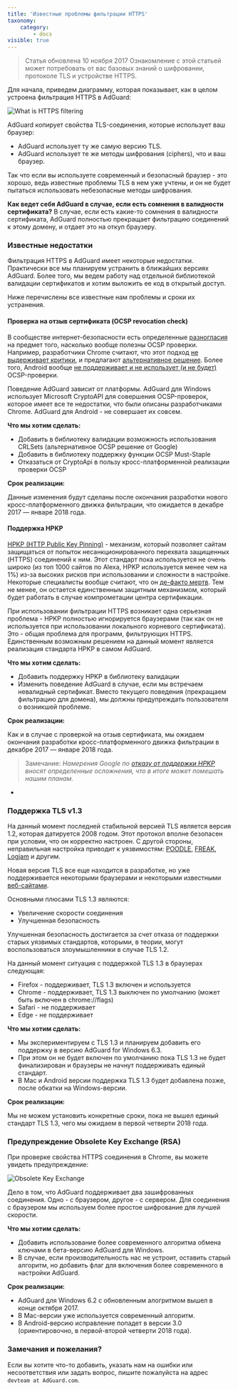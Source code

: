 ```yaml
---
title: 'Известные проблемы фильтрации HTTPS'
taxonomy:
    category:
        - docs
visible: true
---
```


> Статья обновлена 10 ноября 2017
> Ознакомление с этой статьей может потребовать от вас базовых знаний о шифровании, протоколе TLS и устройстве HTTPS.

Для начала, приведем диаграмму, которая показывает, как в целом устроена фильтрация HTTPS в AdGuard:

![What is HTTPS filtering](https://cdn.adguard.com/public/Adguard/Blog/https/what_is_https_filtering_ru.png)

AdGuard копирует свойства TLS-соединения, которые использует ваш браузер:

* AdGuard использует ту же самую версию TLS.
* AdGuard использует те же методы шифрования (ciphers), что и ваш браузер.

Так что если вы используете современный и безопасный браузер - это хорошо, ведь известные проблемы TLS в нем уже учтены, и он не будет пытаться использовать небезопасные методы шифрования.

**Как ведет себя AdGuard в случае, если есть сомнения в валидности сертификата?** 
В случае, если есть какие-то сомнения в валидности сертификата, AdGuard полностью прекращает фильтрацию соединений к этому домену, и отдает это на откуп браузеру.

### Известные недостатки

Фильтрация HTTPS в AdGuard имеет некоторые недостатки. Практически все мы планируем устранить в ближайших версиях AdGuard. Более того, мы ведем работу над отдельной библиотекой валидации сертификатов и хотим выложить ее код в открытый доступ.

Ниже перечислены все известные нам проблемы и сроки их устранения.

#### Проверка на отзыв сертификата (OCSP revocation check)

В сообществе интернет-безопасности есть определенные [разногласия](https://www.grc.com/revocation/crlsets.htm) на предмет того, насколько вообще полезны OCSP проверки. Например, разработчики Chrome считают, что этот подход [не выдерживает критики](https://www.imperialviolet.org/2014/04/19/revchecking.html), и предлагают [альтернативное решение](https://www.imperialviolet.org/2012/02/05/crlsets.html). Более того, Android вообще [не поддерживает и не использует (и не будет)](https://issuetracker.google.com/issues/36993981) OCSP-проверки.

Поведение AdGuard зависит от платформы. AdGuard для Windows использует Microsoft CryptoAPI для совершения OCSP-проверок, которое имеет все те недостатки, что были описаны разработчиками Chrome. AdGuard для Android - не совершает их совсем.

**Что мы хотим сделать:**

* Добавить в библиотеку валидации возможность использования CRLSets (альтернативное OCSP решение от Google)
* Добавить в библиотеку поддержку функции OCSP Must-Staple
* Отказаться от CryptoApi в пользу кросс-платформенной реализации проверки OCSP

**Срок реализации:**

Данные изменения будут сделаны после окончания разработки нового кросс-платформенного движка фильтрации, что ожидается в декабре 2017 — январе 2018 года.

#### Поддержка HPKP

[HPKP (HTTP Public Key Pinning)](https://en.wikipedia.org/wiki/HTTP_Public_Key_Pinning) - механизм, который позволяет сайтам защищаться от попыток несанкционированного перехвата защищенных (HTTPS) соединений к ним. Этот стандарт пока используется не очень широко (из топ 1000 сайтов по Alexa, HPKP используется менее чем на 1%) из-за высоких рисков при использовании и сложности в настройке. Некоторые специалисты вообще считают, что он [де-факто мертв](https://blog.qualys.com/ssllabs/2016/09/06/is-http-public-key-pinning-dead). Тем не менее, он остается единственным защитным механизмом, который будет работать в случае компрометации центра сертификации.

При использовании фильтрации HTTPS возникает одна серьезная проблема - HPKP полностью игнорируется браузерами (так как он не используется при использовании локального корневого сертификата). Это - общая проблема для программ, фильтрующих HTTPS. Единственным возможным решением на данный момент является реализация стандарта HPKP в самом AdGuard.

**Что мы хотим сделать:**

* Добавить поддержку HPKP в библиотеку валидации
* Изменить поведение AdGuard в случае, если мы встречаем невалидный сертификат. Вместо текущего поведения (прекращаем фильтрацию для домена), мы должны предупреждать пользователя о возникшей проблеме.

**Срок реализации:**

Как и в случае с проверкой на отзыв сертификата, мы ожидаем окончания разработки кросс-платформенного движка фильтрации в декабре 2017 — январе 2018 года.

>Замечание: *Намерения Google по [отказу от поддержки HPKP](https://groups.google.com/a/chromium.org/forum/#!topic/blink-dev/he9tr7p3rZ8) вносят определенные осложнения, что в итоге может помешать нашим планам.*
 +

### Поддержка TLS v1.3

На данный момент последней стабильной версией TLS является версия 1.2, которая датируется 2008 годом. Этот протокол вполне безопасен при условии, что он корректно настроен. С другой стороны, неправильная настройка приводит к уязвимостям: [POODLE](https://blog.qualys.com/ssllabs/2014/10/15/ssl-3-is-dead-killed-by-the-poodle-attack), [FREAK](https://censys.io/blog/freak), [Logjam](https://weakdh.org/) и другим.

Новая версия TLS все еще находится в разработке, но уже поддерживается некоторыми браузерами и некоторыми известными [веб-сайтами](https://blog.cloudflare.com/introducing-tls-1-3/).

Основными плюсами TLS 1.3 являются:

* Увеличение скорости соединения
* Улучшенная безопасность

Улучшенная безопасность достигается за счет отказа от поддержки старых уязвимых стандартов, которыми, в теории, могут воспользоваться злоумышленники в случае TLS 1.2.

На данный момент ситуация с поддержкой TLS 1.3 в браузерах следующая:

* Firefox - поддерживает, TLS 1.3 включен и используется
* Chrome - поддерживает, TLS 1.3 выключен по умолчанию (может быть включен в chrome://flags)
* Safari - не поддерживает
* Edge - не поддерживает

**Что мы хотим сделать:**

* Мы экспериментируем с TLS 1.3 и планируем добавить его поддержку в версию AdGuard for Windows 6.3.
* При этом он не будет включен по умолчанию пока TLS 1.3 не будет финализирован и браузеры не начнут поддерживать единый стандарт.
* В Mac и Android версии поддержка TLS 1.3 будет добавлена позже, после обкатки на Windows-версии.

**Срок реализации:**

Мы не можем установить конкретные сроки, пока не вышел единый стандарт TLS 1.3, чего мы ожидаем в первой четверти 2018 года.

### Предупреждение Obsolete Key Exchange (RSA)

При проверке свойства HTTPS соединения в Chrome, вы можете увидеть предупреждение:

![Obsolete Key Exchange](https://cdn.adguard.com/public/Adguard/Blog/https/obsolete_key_exchange.png)

Дело в том, что AdGuard поддерживает два зашифрованных соединения. Одно - с браузером, другое - с сервером. Для соединения с браузером мы используем более простое шифрование для лучшей скорости.

**Что мы хотим сделать:**

* Добавить использование более современного алгоритма обмена ключами в бета-версию AdGuard для Windows.
* В случае, если производительность нас не устроит, оставить старый алгоритм, но добавить флаг для включения более современного в настройки AdGuard.

**Срок реализации:**

* AdGuard для Windows 6.2 с обновленным алогритмом вышел в конце октября 2017.
* В Mac-версии уже используется современный алгоритм.
* В Android-версию исправление попадет в версии 3.0 (ориентировочно, в первой-второй четверти 2018 года).

### Замечания и пожелания?
Если вы хотите что-то добавить, указать нам на ошибки или несоответствия или задать вопрос, пишите пожалуйста на адрес `devteam at AdGuard.com`.
